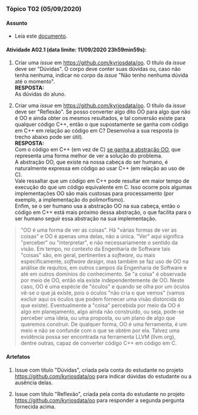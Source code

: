 ### Tópico T02 (**05/09/2020**)

#### Assunto

- Leia este [documento](../media/contexto-poo.pdf).

#### Atividade A02.1 (data limite: **11/09/2020 23h59min59s**):

1. Criar uma _issue_ em https://github.com/kyriosdata/oo. O título da _issue_ deve ser "Dúvidas". O corpo deve conter suas dúvidas ou, caso não tenha nenhuma, indicar no corpo da _issue_ "Não tenho nenhuma dúvida até o momento".
<br>**RESPOSTA:**<br>
As dúvidas do aluno.

1. Criar uma _issue_ em https://github.com/kyriosdata/oo. O título da _issue_ deve ser "Reflexão". Se posso converter algo dito OO para algo que não é OO e ainda obter os mesmos resultados, e tal conversão existe para qualquer código C++, então o que supostamente se ganha com código em C++ em relação ao código em C? Desenvolva a sua resposta (o trecho abaixo pode ser útil).
<br>**RESPOSTA:**<br>
Com o código em C++ (em vez de C) <ins>se ganha a abstração OO</ins>, que representa uma forma melhor de ver a solução do problema.<br>
A abstração OO, que existe na nossa cabeça do ser humano, é naturalmente expressa em código ao usar C++ (em relação ao uso de C).<br>
Vale ressaltar que um código em C++ pode resultar em maior tempo de execução do que um código equivalente em C. Isso ocorre pois algumas implementações OO são mais custosas para processamento (por exemplo, a implementação do polimorfismo).<br>
Enfim, se o ser humano usa a abstração OO na sua cabeça, então o código em C++ está mais próximo dessa abstração, o que facilita para o ser humano seguir essa abstração na sua implementação.

> "OO é uma forma de ver as coisas". Há "várias formas de ver as coisas" e OO é apenas uma delas, não a única. "Ver" aqui significa "perceber" ou "interpretar", e não necessariamente o sentido da visão. Em tempo, no contexto da Engenharia de Software tais "coisas" são, em geral, pertinentes a _software_, ou mais especificamente, _software design_, mas também se faz uso de OO na análise de requitos, em outros campos da Engenharia de Software e até em outros domínios do conhecimento. Se "a coisa" é observada por meio de OO, então ela existe independentemente de OO. Neste caso, OO é uma espécie de "óculos" e quando se olha por um óculos vê-se o que já existe, pois o óculos "não cria o que vemos" (vamos excluir aqui os óculos que podem fornecer uma visão distorcida do que existe). Eventualmente a "coisa" percebida por meio da OO é algo em planejamento, algo ainda não construído, ou seja, pode-se perceber uma ideia, ou uma proposta, ou um plano de algo que queremos construir. De qualquer forma, OO é uma ferramenta, é um meio e não se
confunde com o que se obtém por ela. Talvez uma evidência possa ser encontrada na ferramenta LLVM (llvm.org), dentre outras, capaz de converter código C++ em código em C.

#### Artefatos

1. Issue com título "Dúvidas", criada pela conta do estudante no projeto https://github.com/kyriosdata/oo para indicar dúvidas do estudante ou a ausência delas.

1. Issue com título "Reflexão", criada pela conta do estudante no projeto https://github.com/kyriosdata/oo para responder a segunda pergunta fornecida acima.
